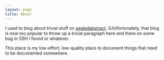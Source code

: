 ```yaml
---
layout: page
title: About
---
```


I used to blog about trivial stuff on [sealedabstract](http://sealedabstract.com).  (Un)fortunately, that blog is now too popular to throw up a trivial paragraph here and there on some bug in SSH I found or whatever.

This place is my low-effort, low-quality place to document things that need to be documented somewhere.

